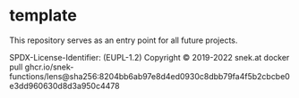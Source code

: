 # template

This repository serves as an entry point for all future projects.

SPDX-License-Identifier: (EUPL-1.2)
Copyright © 2019-2022 snek.at
docker pull ghcr.io/snek-functions/lens@sha256:8204bb6ab97e8d4ed0930c8dbb79fa4f5b2cbcbe0e3dd960630d8d3a950c4478
